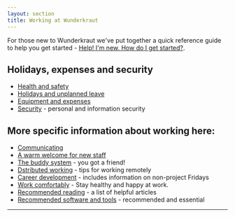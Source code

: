 ```yaml
---
layout: section
title: Working at Wunderkraut
---
```


For those new to Wunderkraut we've put together a quick reference guide to help you get started - [Help! I'm new. How do I get started?](/working-at-wunderkraut/new-starter/).

## Holidays, expenses and security

 - [Health and safety](/working-at-wunderkraut/health-and-safety/)
 - [Holidays and unplanned leave](/working-at-wunderkraut/holidays-and-unplanned-leave/)
 - [Equipment and expenses](/working-at-wunderkraut/equipment-and-expenses/)
 - [Security](/working-at-wunderkraut/security/) - personal and information security

## More specific information about working here:

 - [Communicating](/working-at-wunderkraut/communicating/)
 - [A warm welcome for new staff](/working-at-wunderkraut/onboarding/)
 - [The buddy system](/working-at-wunderkraut/buddies/) - you got a friend!
 - [Dstributed working](/working-at-wunderkraut/distributed-working/) - tips for working remotely
 - [Career development](/working-at-wunderkraut/career-development/) - includes information on non-project Fridays
 - [Work comfortably](/working-at-wunderkraut/health-and-safety/work-comfortably/) - Stay healthy and happy at work.
 - [Recommended reading](/working-at-wunderkraut/recommended-reading/) - a list of helpful articles
 - [Recommended software and tools](/working-at-wunderkraut/recommended-software-and-tools/) - recommended and essential

---------------------------
